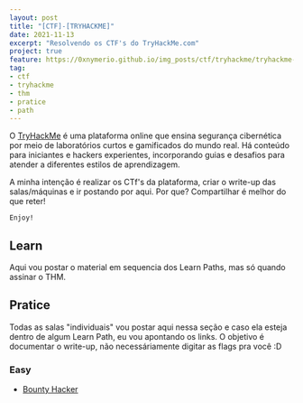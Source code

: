 ```yaml
---
layout: post
title: "[CTF]-[TRYHACKME]"
date: 2021-11-13
excerpt: "Resolvendo os CTF's do TryHackMe.com"
project: true
feature: https://0xnymerio.github.io/img_posts/ctf/tryhackme/tryhackme-logo.png
tag:
- ctf
- tryhackme
- thm
- pratice
- path
---
```


O [TryHackMe](https://tryhackme.com/) é uma plataforma online que ensina segurança cibernética por meio de laboratórios curtos e gamificados do mundo real. Há conteúdo para iniciantes e hackers experientes, incorporando guias e desafios para atender a diferentes estilos de aprendizagem.

A minha intenção é realizar os CTf's da plataforma, criar o write-up das salas/máquinas e ir postando por aqui. Por que? Compartilhar é melhor do que reter!

`Enjoy!`

## Learn

Aqui vou postar o material em sequencia dos Learn Paths, mas só quando assinar o THM.

## Pratice

Todas as salas "individuais" vou postar aqui nessa seção e caso ela esteja dentro de algum Learn Path, eu vou apontando os links. O objetivo é documentar o write-up, não necessáriamente digitar as flags pra você :D

### Easy
* [Bounty Hacker](https://0xnymerio.github.io/ctf-thm-bountyhacker)


